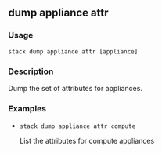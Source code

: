 ## dump appliance attr

### Usage

`stack dump appliance attr [appliance]`

### Description

Dump the set of attributes for appliances.

### Examples

* `stack dump appliance attr compute`

   List the attributes for compute appliances



